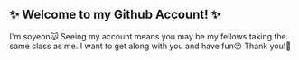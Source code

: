 ## ✨ Welcome to my Github Account! ✨ 

I'm soyeon🐱 Seeing my account means you may be my fellows taking the same class as me. I want to get along with you and have fun😜 Thank you!💖

<!--
**psy03/psy03** is a ✨ _special_ ✨ repository because its `README.md` (this file) appears on your GitHub profile.

